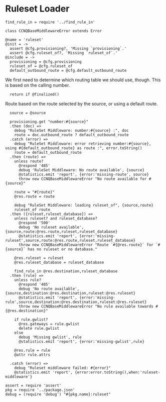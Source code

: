 Ruleset Loader
==============

    find_rule_in = require '../find_rule_in'

    class CCNQBaseMiddlewareError extends Error

    @name = 'ruleset'
    @init = ->
      assert @cfg.provisioning?, 'Missing `provisioning`.'
      assert @cfg.ruleset_of?, 'Missing `ruleset_of`.'
    @include = ->
      provisioning = @cfg.provisioning
      ruleset_of = @cfg.ruleset_of
      default_outbound_route = @cfg.default_outbound_route

We first need to determine which routing table we should use, though.
This is based on the calling number.

      return if @finalized()

Route based on the route selected by the source, or using a default route.

      source = @source

      provisioning.get "number:#{source}"
      .then (doc) =>
        debug "RuleSet Middleware: number:#{source} :", doc
        route = doc.outbound_route ? default_outbound_route
      .catch (error) =>
        debug "RuleSet Middleware: error retrieving number:#{source}, using #{default_outbound_route} as route :", error.toString()
        route = default_outbound_route
      .then (route) =>
        unless route?
          @respond '485'
          debug 'RuleSet Middleware: No route available', {source}
          @statistics.emit 'report', {error:'missing-route', source}
          throw new CCNQBaseMiddlewareError "No route available for #{source}"

        route = "#{route}"
        @res.route = route

        debug "RuleSet Middleware: loading ruleset_of", {source,route}
        ruleset_of route
      .then ({ruleset,ruleset_database}) =>
        unless ruleset? and ruleset_database?
          @respond '500'
          debug 'No ruleset available', {source,route:@res.route,ruleset,ruleset_database}
          @statistics.emit 'report', {error:'missing-ruleset',source,route:@res.route,ruleset,ruleset_database}
          throw new CCNQBaseMiddlewareError "Route `#{@res.route}` for `#{source}` has no ruleset or no database."

        @res.ruleset = ruleset
        @res.ruleset_database = ruleset_database

        find_rule_in @res.destination,ruleset_database
      .then (rule) =>
        unless rule?
          @respond '485'
          debug 'No route available', {source,destination:@res.destination,ruleset:@res.ruleset}
          @statistics.emit 'report', {error:'missing-rule',source,destination:@res.destination,ruleset:@res.ruleset}
          throw new CCNQBaseMiddlewareError "No rule available towards #{@res.destination}"

        if rule.gwlist?
          @res.gateways = rule.gwlist
          delete rule.gwlist
        else
          debug 'Missing gwlist', rule
          @statistics.emit 'report', {error:'missing-gwlist',rule}

        @res.rule = rule
        @attr rule.attrs

      .catch (error) =>
        debug "Ruleset middleware failed: #{error}"
        @statistics.emit 'report', {error:error.toString(),when:'ruleset-middleware'}

    assert = require 'assert'
    pkg = require '../package.json'
    debug = (require 'debug') "#{pkg.name}:ruleset"
